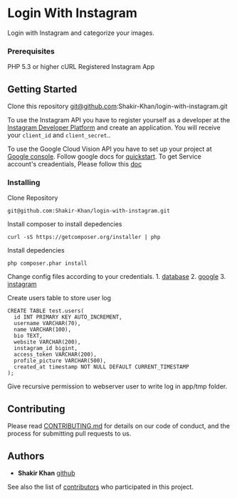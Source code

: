 # Login With Instagram
Login with Instagram and categorize your images.


### Prerequisites

PHP 5.3 or higher
cURL
Registered Instagram App


## Getting Started

Clone this repository git@github.com:Shakir-Khan/login-with-instagram.git

To use the Instagram API you have to register yourself as a developer at the [Instagram Developer Platform](http://instagr.am/developer/register/) and create an application. You will receive your `client_id` and `client_secret`..

To use the Google Cloud Vision API you have to set up your project at [Google console](https://console.cloud.google.com/). Follow google docs for [quickstart](https://cloud.google.com/vision/docs/quickstart). To get Service account's creadentials, Please follow this [doc](https://developers.google.com/identity/protocols/OAuth2ServiceAccount)


### Installing

Clone Repository 

```
git@github.com:Shakir-Khan/login-with-instagram.git
```
Install composer to install depedencies

```
curl -sS https://getcomposer.org/installer | php
```
Install depedencies

```
php composer.phar install
```

Change config files according to your credentials. 1. [database](https://github.com/Shakir-Khan/login-with-instagram/blob/master/app/Config/database.php) 2. [google](https://github.com/Shakir-Khan/login-with-instagram/blob/master/app/Config/google_credentials.json) 3. [instagram](https://github.com/Shakir-Khan/login-with-instagram/blob/master/app/Config/instagram_credentials.json)


Create users table to store user log

```
CREATE TABLE test.users(
  id INT PRIMARY KEY AUTO_INCREMENT,
  username VARCHAR(70), 
  name VARCHAR(100),
  bio TEXT,
  website VARCHAR(200), 
  instagram_id bigint,
  access_token VARCHAR(200),
  profile_picture VARCHAR(500),
  created_at timestamp NOT NULL DEFAULT CURRENT_TIMESTAMP
);
```

Give recursive permission to webserver user to write log in app/tmp folder.

## Contributing

Please read [CONTRIBUTING.md](https://github.com/Shakir-Khan/login-with-instagram/blob/master/CONTRIBUTING.md) for details on our code of conduct, and the process for submitting pull requests to us.


## Authors

* **Shakir Khan** [github](https://github.com/Shakir-Khan)

See also the list of [contributors](https://github.com/Shakir-Khan/login-with-instagram/graphs/contributors) who participated in this project.
